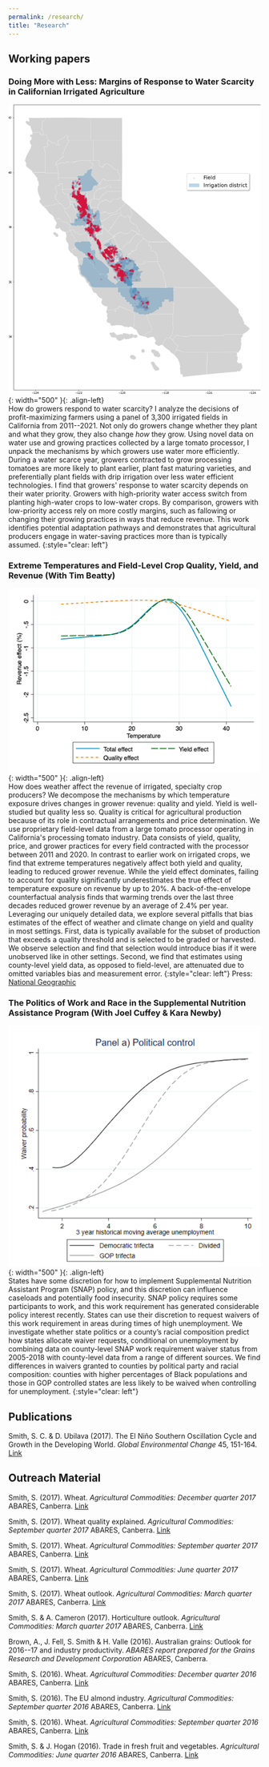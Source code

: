 ```yaml
---
permalink: /research/
title: "Research"
---
```


## Working papers

### Doing More with Less: Margins of Response to Water Scarcity in Californian Irrigated Agriculture
![](../assets/water_districts.png){: width="500" }{: .align-left}  
How do growers respond to water scarcity? I analyze the decisions of profit-maximizing farmers using a panel of 3,300 irrigated fields in California from 2011--2021. Not only do growers change whether they plant and what they grow, they also change *how* they grow. Using novel data on water use and growing practices collected by a large tomato processor, I unpack the mechanisms by which growers use water more efficiently. During a water scarce year, growers contracted to grow processing tomatoes are more likely to plant earlier, plant fast maturing varieties, and preferentially plant fields with drip irrigation over less water efficient technologies. I find that growers' response to water scarcity depends on their water priority. Growers with high-priority water access switch from planting high-water crops to low-water crops. By comparison, growers with low-priority access rely on more costly margins, such as fallowing or changing their growing practices in ways that reduce revenue. This work identifies potential adaptation pathways and demonstrates that agricultural producers engage in water-saving practices more than is typically assumed.
{:style="clear: left"}

### Extreme Temperatures and Field-Level Crop Quality, Yield, and Revenue (With Tim Beatty)
![](../assets/Quality.png){: width="500" }{: .align-left}  
How does weather affect the revenue of irrigated, specialty crop producers? We decompose the mechanisms by which temperature exposure drives changes in grower revenue: quality and yield. Yield is well-studied but quality less so. Quality is critical for agricultural production because of its role in contractual arrangements and price determination. We use proprietary field-level data from a large tomato processor operating in California's processing tomato industry. Data consists of yield, quality, price, and grower practices for every field contracted with the processor between 2011 and 2020. In contrast to earlier work on irrigated crops, we find that extreme temperatures negatively affect both yield and quality, leading to reduced grower revenue. While the yield effect dominates, failing to account for quality significantly underestimates the true effect of temperature exposure on revenue by up to 20%. A back-of-the-envelope counterfactual analysis finds that warming trends over the last three decades reduced grower revenue by an average of 2.4% per year. Leveraging our uniquely detailed data, we explore several pitfalls that bias estimates of the effect of weather and climate change on yield and quality in most settings. First, data is typically available for the subset of production that exceeds a quality threshold and is selected to be graded or harvested. We observe selection and find that selection would introduce bias if it were unobserved like in other settings. Second, we find that estimates using county-level yield data, as opposed to field-level, are attenuated due to omitted variables bias and measurement error.
{:style="clear: left"}
Press: [National Geographic](https://www.nationalgeographic.com/environment/article/climate-change-is-coming-for-your-pizza-sauce)

### The Politics of Work and Race in the Supplemental Nutrition Assistance Program (With Joel Cuffey & Kara Newby)
![](../assets/SNAP.png){: width="500" }{: .align-left}  
States have some discretion for how to implement Supplemental Nutrition Assistant Program (SNAP) policy, and this discretion can influence caseloads and potentially food insecurity. SNAP policy requires some participants to work, and this work requirement has generated considerable policy interest recently. States can use their discretion to request waivers of this work requirement in areas during times of high unemployment. We investigate whether state politics or a county’s racial composition predict how states allocate waiver requests, conditional on unemployment by combining data on county-level SNAP work requirement waiver status from 2005-2018 with county-level data from a range of different sources. We find differences in waivers granted to counties by political party and racial composition: counties with higher percentages of Black populations and those in GOP controlled states are less likely to be waived when controlling for unemployment.
{:style="clear: left"}

## Publications

Smith, S. C. & D. Ubilava (2017). The El Ni&ntilde;o Southern Oscillation Cycle and Growth in the Developing World. <em>Global Environmental Change</em> 45, 151-164. [Link](https://www.sciencedirect.com/science/article/pii/S0959378017300432)

## Outreach Material

Smith, S. (2017). Wheat. <em>Agricultural Commodities: December quarter 2017</em> ABARES, Canberra. [Link](https://www.awe.gov.au/abares/research-topics/agricultural-outlook/previous-reports)

Smith, S. (2017). Wheat quality explained. <em>Agricultural Commodities: September quarter 2017</em> ABARES, Canberra. [Link](https://www.awe.gov.au/abares/research-topics/agricultural-outlook/previous-reports)

Smith, S. (2017). Wheat. <em>Agricultural Commodities: September quarter 2017</em> ABARES, Canberra. [Link](https://www.awe.gov.au/abares/research-topics/agricultural-outlook/previous-reports)

Smith, S. (2017). Wheat. <em>Agricultural Commodities: June quarter 2017</em> ABARES, Canberra. [Link](https://www.awe.gov.au/abares/research-topics/agricultural-outlook/previous-reports)

Smith, S. (2017). Wheat outlook. <em>Agricultural Commodities: March quarter 2017</em> ABARES, Canberra. [Link](https://www.awe.gov.au/abares/research-topics/agricultural-outlook/previous-reports)

Smith, S. & A. Cameron (2017). Horticulture outlook. <em>Agricultural Commodities: March quarter 2017</em> ABARES, Canberra. [Link](https://www.awe.gov.au/abares/research-topics/agricultural-outlook/previous-reports)

Brown, A., J. Fell, S. Smith & H. Valle (2016). Australian grains: Outlook for 2016--17 and industry productivity. <em>ABARES report prepared for the Grains Research and Development Corporation</em> ABARES, Canberra.

Smith, S. (2016). Wheat. <em>Agricultural Commodities: December quarter 2016</em> ABARES, Canberra. [Link](https://www.awe.gov.au/abares/research-topics/agricultural-outlook/previous-reports)

Smith, S. (2016). The EU almond industry. <em>Agricultural Commodities: September quarter 2016</em> ABARES, Canberra. [Link](https://www.awe.gov.au/abares/research-topics/agricultural-outlook/previous-reports)

Smith, S. (2016). Wheat. <em>Agricultural Commodities: September quarter 2016</em> ABARES, Canberra. [Link](https://www.awe.gov.au/abares/research-topics/agricultural-outlook/previous-reports)

Smith, S. & J. Hogan (2016). Trade in fresh fruit and vegetables. <em>Agricultural Commodities: June quarter 2016</em> ABARES, Canberra. [Link](https://www.awe.gov.au/abares/research-topics/agricultural-outlook/previous-reports)
